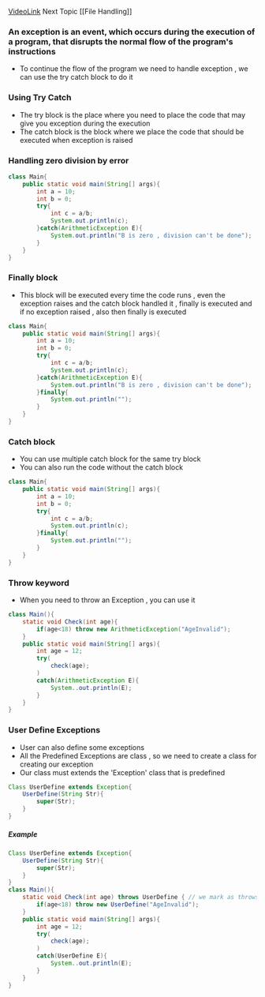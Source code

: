 [VideoLink](https://youtu.be/nqB3qAtDLKU?si=_2tOKEdxbDwZEFjl&t=9480)
Next Topic [[File Handling]]
### An exception is an event, which occurs during the execution of a program, that disrupts the normal flow of the program's instructions

- To continue the flow of the program we need to handle exception , we can use the try catch block to do it
### Using Try Catch 
- The try block is the place where you need to place the code that may give you exception during the execution
- The catch block is the block where we place the code that should be executed when exception is raised
### Handling zero division by error
```Java
class Main{
	public static void main(String[] args){
		int a = 10;
		int b = 0;
		try{
			int c = a/b;
			System.out.println(c);
		}catch(ArithmeticException E){
			System.out.println("B is zero , division can't be done");
		}
	}
}
```

### Finally block 
- This block will be executed every time the code runs , even the exception raises and the catch block handled it , finally is executed and if no exception raised , also then finally is executed
```Java
class Main{
	public static void main(String[] args){
		int a = 10;
		int b = 0;
		try{
			int c = a/b;
			System.out.println(c);
		}catch(ArithmeticException E){
			System.out.println("B is zero , division can't be done");
		}finally{
			System.out.println("");
		}
	}
}
```

### Catch block
- You can use multiple catch block for the same try block
- You can also run the code without the catch block 
```Java
class Main{
	public static void main(String[] args){
		int a = 10;
		int b = 0;
		try{
			int c = a/b;
			System.out.println(c);
		}finally{
			System.out.println("");
		}
	}
}
```

### Throw keyword
- When you need to throw an Exception , you can use it 

```Java
class Main(){
	static void Check(int age){
		if(age<18) throw new ArithmeticException("AgeInvalid");
	}
	public static void main(String[] args){
		int age = 12;
		try(
			check(age);
		)
		catch(ArithmeticException E){
			System..out.println(E);
		}
	}
}
```

### User Define Exceptions
- User can also define some exceptions 
- All the Predefined Exceptions are class , so we need to create a class for creating our exception
- Our class must extends the 'Exception' class that is predefined

```Java
Class UserDefine extends Exception{
	UserDefine(String Str){
		super(Str);
	}
}
```

##### Example
```Java
Class UserDefine extends Exception{
	UserDefine(String Str){
		super(Str);
	}
}
class Main(){
	static void Check(int age) throws UserDefine { // we mark as throws UserDefine because it is used for finding the correct catch block, can also give multiple Exception types
		if(age<18) throw new UserDefine("AgeInvalid");
	}
	public static void main(String[] args){
		int age = 12;
		try(
			check(age);
		)
		catch(UserDefine E){
			System..out.println(E);
		}
	}
}
```

